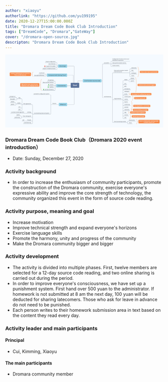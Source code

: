 ```yaml
---
author: "xiaoyu"
authorlink: "https://github.com/yu199195"
date: 2020-12-27T15:00:00.000Z
title: "Dromara Dream Code Book Club Introduction"	
tags: ["DreamCode", "Dromara","GateWay"]
cover: "/dromara-open-source.jpg"
descripton: "Dromara Dream Code Book Club Introduction"
---
```


![Dromara Dream Code Book Club Introduction](soul-xmind.png)

### Dromara Dream Code Book Club（Dromara 2020 event introduction）

- Date: Sunday, December 27, 2020

### Activity background

- In order to increase the enthusiasm of community participants, promote the construction of the Dromara community, exercise everyone's expressive ability and improve the core strength of technology, the community organized this event in the form of source code reading.

### Activity purpose, meaning and goal
- Increase motivation
- Improve technical strength and expand everyone's horizons
- Exercise language skills
- Promote the harmony, unity and progress of the community
- Make the Dromara community bigger and bigger

### Activity development
- The activity is divided into multiple phases. First, twelve members are selected for a 12-day source code reading, and two online sharing is carried out during the period.
- In order to improve everyone's consciousness, we have set up a punishment system. First hand over 500 yuan to the administrator. If homework is not submitted at 8 am the next day, 100 yuan will be deducted for sharing latecomers. Those who ask for leave in advance do not need to be punished.
- Each person writes to their homework submission area in text based on the content they read every day.

### Activity leader and main participants

#### Principal
- Cui, Kimming, Xiaoyu 

#### The main participants
- Dromara community member

